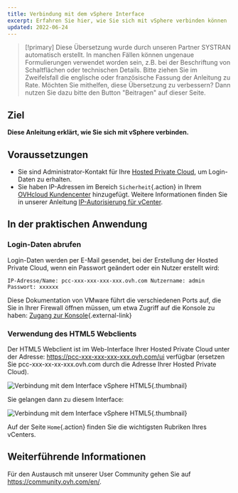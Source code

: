 ```yaml
---
title: Verbindung mit dem vSphere Interface
excerpt: Erfahren Sie hier, wie Sie sich mit vSphere verbinden können
updated: 2022-06-24
---
```


> [!primary]
> Diese Übersetzung wurde durch unseren Partner SYSTRAN automatisch erstellt. In manchen Fällen können ungenaue Formulierungen verwendet worden sein, z.B. bei der Beschriftung von Schaltflächen oder technischen Details. Bitte ziehen Sie im Zweifelsfall die englische oder französische Fassung der Anleitung zu Rate. Möchten Sie mithelfen, diese Übersetzung zu verbessern? Dann nutzen Sie dazu bitte den Button "Beitragen" auf dieser Seite.
>

## Ziel

**Diese Anleitung erklärt, wie Sie sich mit vSphere verbinden.**

## Voraussetzungen

- Sie sind Administrator-Kontakt für Ihre [Hosted Private Cloud](https://www.ovhcloud.com/de/enterprise/products/hosted-private-cloud/), um Login-Daten zu erhalten.
- Sie haben IP-Adressen im Bereich `Sicherheit`{.action} in Ihrem [OVHcloud Kundencenter](https://www.ovh.com/auth/?action=gotomanager&from=https://www.ovh.de/&ovhSubsidiary=de) hinzugefügt. Weitere Informationen finden Sie in unserer Anleitung [IP-Autorisierung für vCenter](autoriser_des_ip_a_se_connecter_au_vcenter1.).

## In der praktischen Anwendung

### Login-Daten abrufen

Login-Daten werden per E-Mail gesendet, bei der Erstellung der Hosted Private Cloud, wenn ein Passwort geändert oder ein Nutzer erstellt wird:

```
IP-Adresse/Name: pcc-xxx-xxx-xxx-xxx.ovh.com Nutzername: admin Passwort: xxxxxx
```

Diese Dokumentation von VMware führt die verschiedenen Ports auf, die Sie in Ihrer Firewall öffnen müssen, um etwa Zugriff auf die Konsole zu haben: [Zugang zur Konsole](https://kb.vmware.com/s/article/1012382?lang=de){.external-link}

### Verwendung des HTML5 Webclients 

Der HTML5 Webclient ist im Web-Interface Ihrer Hosted Private Cloud unter der Adresse: <https://pcc-xxx-xxx-xxx-xxx.ovh.com/ui> verfügbar (ersetzen Sie pcc-xxx-xx-xx-xxx.ovh.com durch die Adresse Ihrer Hosted Private Cloud).

![Verbindung mit dem Interface vSphere HTML5](images_connection_interface_w_html5.png){.thumbnail}

Sie gelangen dann zu diesem Interface:

![Verbindung mit dem Interface vSphere HTML5](images_vsphere-client-html5.png){.thumbnail}

Auf der Seite `Home`{.action} finden Sie die wichtigsten Rubriken Ihres vCenters.

## Weiterführende Informationen

Für den Austausch mit unserer User Community gehen Sie auf <https://community.ovh.com/en/>.
